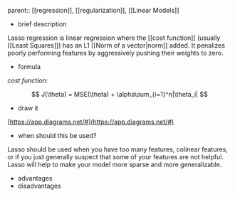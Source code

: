 parent:: [[regression]], [[regularization]], [[Linear Models]]

- brief description

Lasso regression is linear regression where the [[cost function]] (usually [[Least Squares]]) has an L1 [[Norm of a vector|norm]] added. It penalizes poorly performing features by aggressively pushing their weights to zero.

- formula

*cost function:*

$$
J(\theta) = MSE(\theta) + \alpha\sum_{i=1}^n|\theta_i|
$$

- draw it

[https://app.diagrams.net/#](https://app.diagrams.net/#)

- when should this be used?

Lasso should be used when you have too many features, colinear features, or if you just generally suspect that some of your features are not helpful. Lasso will help to make your model more sparse and more generalizable. 

- advantages
- disadvantages